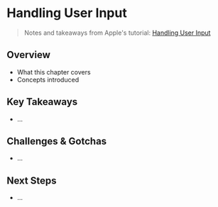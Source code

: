 # Handling User Input

> Notes and takeaways from Apple's tutorial: [Handling User Input](https://developer.apple.com/tutorials/SwiftUI/handling-user-input)

## Overview
- What this chapter covers
- Concepts introduced

## Key Takeaways
- …

## Challenges & Gotchas
- …

## Next Steps
- …
